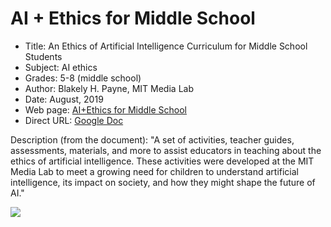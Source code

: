 # AI + Ethics for Middle School
* Title: An Ethics of Artificial Intelligence Curriculum for Middle School Students
* Subject: AI ethics
* Grades: 5-8 (middle school)
* Author: Blakely H. Payne, MIT Media Lab
* Date: August, 2019
* Web page: [AI+Ethics for Middle School](https://www.media.mit.edu/projects/ai-ethics-for-middle-school/overview/)
* Direct URL: [Google Doc](https://docs.google.com/document/d/1e9wx9oBg7CR0s5O7YnYHVmX7H7pnITfoDxNdrSGkp60/edit#heading=h.ictx1ljsx0z4)

Description (from the document): "A set of activities, teacher guides, assessments, materials, and more to assist educators in teaching about the ethics of artificial intelligence. These activities were developed at the MIT Media Lab to meet a growing need for children to understand artificial intelligence, its impact on society, and how they might shape the future of AI."


![](https://github.com/touretzkyds/ai4k12/raw/master/images/ai-ethics-payne.jpg)